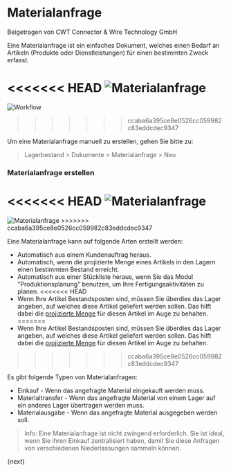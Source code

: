 # Materialanfrage
<span class="text-muted contributed-by">Beigetragen von CWT Connector & Wire Technology GmbH</span>

Eine Materialanfrage ist ein einfaches Dokument, welches einen Bedarf an Artikeln (Produkte oder Dienstleistungen) für einen bestimmten Zweck erfasst.

<<<<<<< HEAD
<img class="screenshot" alt="Materialanfrage" src="(/docs/assets/img/buying/material-request-workflow.jpg">
=======
![Workflow]({{docs_base_url}}/assets/old_images/erpnext/material-request-workflow.jpg)
>>>>>>> ccaba6a395ce8e0526cc059982c83eddcdec9347

Um eine Materialanfrage manuell zu erstellen, gehen Sie bitte zu: 

> Lagerbestand > Dokumente > Materialanfrage > Neu

### Materialanfrage erstellen

<<<<<<< HEAD
<img class="screenshot" alt="Materialanfrage" src="/docs/assets/img/buying/material-request.png">
=======
<img class="screenshot" alt="Materialanfrage" src="{{docs_base_url}}/assets/img/buying/material-request.png">
>>>>>>> ccaba6a395ce8e0526cc059982c83eddcdec9347

Eine Materialanfrage kann auf folgende Arten erstellt werden:

* Automatisch aus einem Kundenauftrag heraus.
* Automatisch, wenn die projizierte Menge eines Artikels in den Lagern einen bestimmten Bestand erreicht.
* Automatisch aus einer Stückliste heraus, wenn Sie das Modul "Produktionsplanung" benutzen, um Ihre Fertigungsaktivitäten zu planen.
<<<<<<< HEAD
* Wenn Ihre Artikel Bestandsposten sind, müssen Sie überdies das Lager angeben, auf welches diese Artikel geliefert werden sollen. Das hilft dabei die [projizierte Menge](/docs/user/manual/de/stock/projected-quantity.html) für diesen Artikel im Auge zu behalten.
=======
* Wenn Ihre Artikel Bestandsposten sind, müssen Sie überdies das Lager angeben, auf welches diese Artikel geliefert werden sollen. Das hilft dabei die [projizierte Menge]({{docs_base_url}}/user/manual/de/stock/projected-quantity.html) für diesen Artikel im Auge zu behalten.
>>>>>>> ccaba6a395ce8e0526cc059982c83eddcdec9347

Es gibt folgende Typen von Materialanfragen:

* Einkauf - Wenn das angefragte Material eingekauft werden muss.
* Materialtransfer - Wenn das angefragte Material von einem Lager auf ein anderes Lager übertragen werden muss.
* Materialausgabe - Wenn das angefragte Material ausgegeben werden soll.

> Info: Eine Materialanfrage ist nicht zwingend erforderlich. Sie ist ideal, wenn Sie ihren Einkauf zentralisiert haben, damit Sie diese Anfragen von verschiedenen Niederlassungen sammeln können.

{next}
